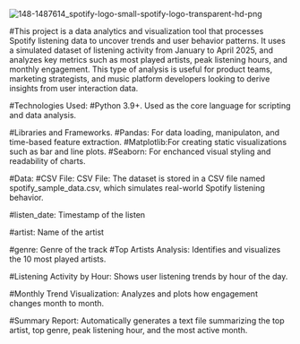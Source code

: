 
![148-1487614_spotify-logo-small-spotify-logo-transparent-hd-png](https://github.com/user-attachments/assets/d43c5a7d-0c56-4036-ac40-489f1ac3ed86)

#This project is a data analytics and visualization tool that processes Spotify listening data to uncover trends and user behavior patterns. It uses a simulated dataset of listening activity from January to April 2025, and analyzes key metrics such as most played artists, peak listening hours, and monthly engagement. This type of analysis is useful for product teams, marketing strategists, and music platform developers looking to derive insights from user interaction data.

#Technologies Used:
#Python 3.9+. Used as the core language for scripting and data analysis. 

#Libraries and Frameworks.
#Pandas: For data loading, manipulaton, and time-based feature extraction.
#Matplotlib:For creating static visualizations such as bar and line plots.
#Seaborn: For enchanced visual styling and readability of charts. 

#Data:
#CSV File: CSV File: The dataset is stored in a CSV file named spotify_sample_data.csv, which simulates real-world Spotify listening behavior.

#listen_date: Timestamp of the listen

#artist: Name of the artist

#genre: Genre of the track
#Top Artists Analysis: Identifies and visualizes the 10 most played artists.

#Listening Activity by Hour: Shows user listening trends by hour of the day.

#Monthly Trend Visualization: Analyzes and plots how engagement changes month to month.

#Summary Report: Automatically generates a text file summarizing the top artist, top genre, peak listening hour, and the most active month.

